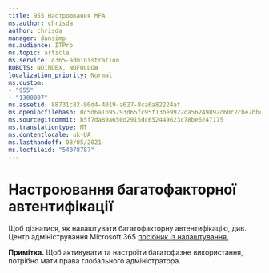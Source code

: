 ```yaml
---
title: 955 Настроювання MFA
ms.author: chrisda
author: chrisda
manager: dansimp
ms.audience: ITPro
ms.topic: article
ms.service: o365-administration
ROBOTS: NOINDEX, NOFOLLOW
localization_priority: Normal
ms.custom:
- "955"
- "1300007"
ms.assetid: 88731c82-90d4-4019-a627-8ca6a82224af
ms.openlocfilehash: 0c5d6a1b95793d65fc95f13be9922ca56249892c60c2cbe7bbcbc962f25f7d07
ms.sourcegitcommit: b5f7da89a650d2915dc652449623c78be6247175
ms.translationtype: MT
ms.contentlocale: uk-UA
ms.lasthandoff: 08/05/2021
ms.locfileid: "54078787"
---
```

# <a name="configure-multifactor-authentication"></a>Настроювання багатофакторної автентифікації

Щоб дізнатися, [](/microsoft-365/admin/security-and-compliance/set-up-multi-factor-authentication) як налаштувати багатофакторну автентифікацію, див. Центр адміністрування Microsoft 365 [посібник із налаштування.](https://admin.microsoft.com/AdminPortal/Home?ref=/modernonboarding/mfasetupguide)

**Примітка.** Щоб активувати та настроїти багатофазне використання, потрібно мати права глобального адміністратора.
